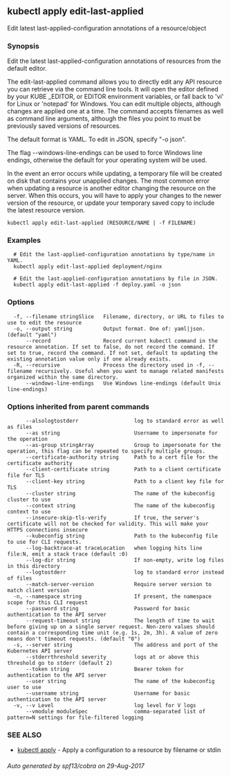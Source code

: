 ## kubectl apply edit-last-applied

Edit latest last-applied-configuration annotations of a resource/object

### Synopsis


Edit the latest last-applied-configuration annotations of resources from the default editor. 

The edit-last-applied command allows you to directly edit any API resource you can retrieve via the command line tools. It will open the editor defined by your KUBE _EDITOR, or EDITOR environment variables, or fall back to 'vi' for Linux or 'notepad' for Windows. You can edit multiple objects, although changes are applied one at a time. The command accepts filenames as well as command line arguments, although the files you point to must be previously saved versions of resources. 

The default format is YAML. To edit in JSON, specify "-o json". 

The flag --windows-line-endings can be used to force Windows line endings, otherwise the default for your operating system will be used. 

In the event an error occurs while updating, a temporary file will be created on disk that contains your unapplied changes. The most common error when updating a resource is another editor changing the resource on the server. When this occurs, you will have to apply your changes to the newer version of the resource, or update your temporary saved copy to include the latest resource version.

```
kubectl apply edit-last-applied (RESOURCE/NAME | -f FILENAME)
```

### Examples

```
  # Edit the last-applied-configuration annotations by type/name in YAML.
  kubectl apply edit-last-applied deployment/nginx
  
  # Edit the last-applied-configuration annotations by file in JSON.
  kubectl apply edit-last-applied -f deploy.yaml -o json
```

### Options

```
  -f, --filename stringSlice   Filename, directory, or URL to files to use to edit the resource
  -o, --output string          Output format. One of: yaml|json. (default "yaml")
      --record                 Record current kubectl command in the resource annotation. If set to false, do not record the command. If set to true, record the command. If not set, default to updating the existing annotation value only if one already exists.
  -R, --recursive              Process the directory used in -f, --filename recursively. Useful when you want to manage related manifests organized within the same directory.
      --windows-line-endings   Use Windows line-endings (default Unix line-endings)
```

### Options inherited from parent commands

```
      --alsologtostderr                  log to standard error as well as files
      --as string                        Username to impersonate for the operation
      --as-group stringArray             Group to impersonate for the operation, this flag can be repeated to specify multiple groups.
      --certificate-authority string     Path to a cert file for the certificate authority
      --client-certificate string        Path to a client certificate file for TLS
      --client-key string                Path to a client key file for TLS
      --cluster string                   The name of the kubeconfig cluster to use
      --context string                   The name of the kubeconfig context to use
      --insecure-skip-tls-verify         If true, the server's certificate will not be checked for validity. This will make your HTTPS connections insecure
      --kubeconfig string                Path to the kubeconfig file to use for CLI requests.
      --log-backtrace-at traceLocation   when logging hits line file:N, emit a stack trace (default :0)
      --log-dir string                   If non-empty, write log files in this directory
      --logtostderr                      log to standard error instead of files
      --match-server-version             Require server version to match client version
  -n, --namespace string                 If present, the namespace scope for this CLI request
      --password string                  Password for basic authentication to the API server
      --request-timeout string           The length of time to wait before giving up on a single server request. Non-zero values should contain a corresponding time unit (e.g. 1s, 2m, 3h). A value of zero means don't timeout requests. (default "0")
  -s, --server string                    The address and port of the Kubernetes API server
      --stderrthreshold severity         logs at or above this threshold go to stderr (default 2)
      --token string                     Bearer token for authentication to the API server
      --user string                      The name of the kubeconfig user to use
      --username string                  Username for basic authentication to the API server
  -v, --v Level                          log level for V logs
      --vmodule moduleSpec               comma-separated list of pattern=N settings for file-filtered logging
```

### SEE ALSO
* [kubectl apply](kubectl_apply.md)	 - Apply a configuration to a resource by filename or stdin

###### Auto generated by spf13/cobra on 29-Aug-2017

